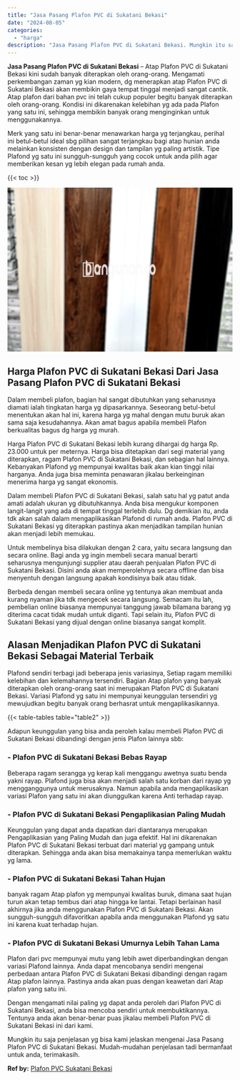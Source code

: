 ```yaml
---
title: "Jasa Pasang Plafon PVC di Sukatani Bekasi"
date: "2024-08-05"
categories: 
  - "harga"
description: "Jasa Pasang Plafon PVC di Sukatani Bekasi. Mungkin itu saja penjelasan yg bisa kami jelaskan mengenai Jasa Pasang Plafon PVC di Sukatani Bekasi. Mudah-mudaha..."
---
```


**Jasa Pasang Plafon PVC di Sukatani Bekasi** – Atap Plafon PVC di Sukatani Bekasi kini sudah banyak diterapkan oleh orang-orang. Mengamati perkembangan zaman yg kian modern, dg menerapkan atap Plafon PVC di Sukatani Bekasi akan membikin gaya tempat tinggal menjadi sangat cantik. Atap plafon dari bahan pvc ini telah cukup populer begitu banyak diterapkan oleh orang-orang. Kondisi ini dikarenakan kelebihan yg ada pada Plafon yang satu ini, sehingga membikin banyak orang menginginkan untuk menggunakannya.

Merk yang satu ini benar-benar menawarkan harga yg terjangkau, perihal ini betul-betul ideal sbg pilihan sangat terjangkau bagi atap hunian anda melainkan konsisten dengan design dan tampilan yg paling artistik. Tipe Plafond yg satu ini sungguh-sungguh yang cocok untuk anda pilih agar memberikan kesan yg lebih elegan pada rumah anda.

{{< toc >}}

![Jasa Pasang Plafon PVC di Sukatani Bekasi](/images/flafond-pvc-murah19.png)

## Harga Plafon PVC di Sukatani Bekasi Dari Jasa Pasang Plafon PVC di Sukatani Bekasi

Dalam membeli plafon, bagian hal sangat dibutuhkan yang seharusnya diamati ialah tingkatan harga yg dipasarkannya. Seseorang betul-betul menentukan akan hal ini, karena harga yg mahal dengan mutu buruk akan sama saja kesudahannya. Akan amat bagus apabila membeli Plafon berkualitas bagus dg harga yg murah.

Harga Plafon PVC di Sukatani Bekasi lebih kurang dihargai dg harga Rp. 23.000 untuk per meternya. Harga bisa ditetapkan dari segi material yang diterapkan, ragam Plafon PVC di Sukatani Bekasi, dan sebagian hal lainnya. Kebanyakan Plafond yg mempunyai kwalitas baik akan kian tinggi nilai harganya. Anda juga bisa meminta penawaran jikalau berkeinginan menerima harga yg sangat ekonomis.

Dalam membeli Plafon PVC di Sukatani Bekasi, salah satu hal yg patut anda amati adalah ukuran yg dibutuhkannya. Anda bisa mengukur komponen langit-langit yang ada di tempat tinggal terlebih dulu. Dg demikian itu, anda tdk akan salah dalam mengaplikasikan Plafond di rumah anda. Plafon PVC di Sukatani Bekasi yg diterapkan pastinya akan menjadikan tampilan hunian akan menjadi lebih memukau.

Untuk membelinya bisa dilakukan dengan 2 cara, yaitu secara langsung dan secara online. Bagi anda yg ingin membeli secara manual berarti seharusnya mengunjungi supplier atau daerah penjualan Plafon PVC di Sukatani Bekasi. Disini anda akan memperolehnya secara offline dan bisa menyentuh dengan langsung apakah kondisinya baik atau tidak.

Berbeda dengan membeli secara online yg tentunya akan membuat anda kurang nyaman jika tdk mengecek secara langsung. Semacam itu lah, pembelian online biasanya mempunyai tanggung jawab bilamana barang yg diterima cacat tidak mudah untuk diganti. Tapi selain itu, Plafon PVC di Sukatani Bekasi yang dijual dengan online biasanya sangat komplit.

## Alasan Menjadikan Plafon PVC di Sukatani Bekasi Sebagai Material Terbaik

Plafond sendiri terbagi jadi beberapa jenis variasinya, Setiap ragam memiliki kelebihan dan kelemahannya tersendiri. Bagian Atap plafon yang banyak diterapkan oleh orang-orang saat ini merupakan Plafon PVC di Sukatani Bekasi. Variasi Plafond yg satu ini mempunyai keunggulan tersendiri yg mewujudkan begitu banyak orang berhasrat untuk mengaplikasikannya.

{{< table-tables table="table2" >}}

Adapun keunggulan yang bisa anda peroleh kalau membeli Plafon PVC di Sukatani Bekasi dibandingi dengan jenis Plafon lainnya sbb:

### \- Plafon PVC di Sukatani Bekasi Bebas Rayap

Beberapa ragam serangga yg kerap kali menggangu awetnya suatu benda yakni rayap. Plafond juga bisa akan menjadi salah satu korban dari rayap yg mengganggunya untuk merusaknya. Namun apabila anda mengaplikasikan variasi Plafon yang satu ini akan diunggulkan karena Anti terhadap rayap.

### \- Plafon PVC di Sukatani Bekasi Pengaplikasian Paling Mudah

Keunggulan yang dapat anda dapatkan dari diantaranya merupakan Pengaplikasian yang Paling Mudah dan juga efektif. Hal ini dikarenakan Plafon PVC di Sukatani Bekasi terbuat dari material yg gampang untuk diterapkan. Sehingga anda akan bisa memakainya tanpa memerlukan waktu yg lama.

### \- Plafon PVC di Sukatani Bekasi Tahan Hujan

banyak ragam Atap plafon yg mempunyai kwalitas buruk, dimana saat hujan turun akan tetap tembus dari atap hingga ke lantai. Tetapi berlainan hasil akhirnya jika anda menggunakan Plafon PVC di Sukatani Bekasi. Akan sungguh-sungguh difavoritkan apabila anda menggunakan Plafond yg satu ini karena kuat terhadap hujan.

### \- Plafon PVC di Sukatani Bekasi Umurnya Lebih Tahan Lama

Plafon dari pvc mempunyai mutu yang lebih awet diperbandingkan dengan variasi Plafond lainnya. Anda dapat mencobanya sendiri mengenai perbedaan antara Plafon PVC di Sukatani Bekasi dibandingi dengan ragam Atap plafon lainnya. Pastinya anda akan puas dengan keawetan dari Atap plafon yang satu ini.

Dengan mengamati nilai paling yg dapat anda peroleh dari Plafon PVC di Sukatani Bekasi, anda bisa mencoba sendiri untuk membuktikannya. Tentunya anda akan benar-benar puas jikalau membeli Plafon PVC di Sukatani Bekasi ini dari kami.

Mungkin itu saja penjelasan yg bisa kami jelaskan mengenai Jasa Pasang Plafon PVC di Sukatani Bekasi. Mudah-mudahan penjelasan tadi bermanfaat untuk anda, terimakasih.

**Ref by:** [Plafon PVC Sukatani Bekasi](https://id.wikipedia.org/wiki/Plafon)
